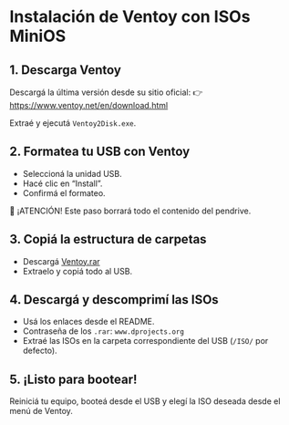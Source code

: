# Instalación de Ventoy con ISOs MiniOS

## 1. Descarga Ventoy

Descargá la última versión desde su sitio oficial:
👉 https://www.ventoy.net/en/download.html

Extraé y ejecutá `Ventoy2Disk.exe`.

## 2. Formatea tu USB con Ventoy

- Seleccioná la unidad USB.
- Hacé clic en “Install”.
- Confirmá el formateo.

🚨 ¡ATENCIÓN! Este paso borrará todo el contenido del pendrive.

## 3. Copiá la estructura de carpetas

- Descargá [Ventoy.rar](https://www.mediafire.com/file/8qlhypkpnoev9uo/ventoy.rar/file)
- Extraelo y copiá todo al USB.

## 4. Descargá y descomprimí las ISOs

- Usá los enlaces desde el README.
- Contraseña de los `.rar`: `www.dprojects.org`
- Extraé las ISOs en la carpeta correspondiente del USB (`/ISO/` por defecto).

## 5. ¡Listo para bootear!

Reiniciá tu equipo, booteá desde el USB y elegí la ISO deseada desde el menú de Ventoy.

